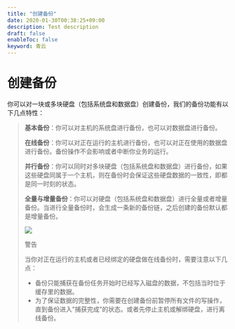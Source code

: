 ```yaml
---
title: "创建备份"
date: 2020-01-30T00:38:25+09:00
description: Test description
draft: false
enableToc: false
keyword: 青云
---
```


# 创建备份

你可以对一块或多块硬盘（包括系统盘和数据盘）创建备份，我们的备份功能有以下几点特性：

> 
> 
> **基本备份**：你可以对主机的系统盘进行备份，也可以对数据盘进行备份。
> 
> **在线备份**：你可以对正在运行的主机进行备份，也可以对正在使用的数据盘进行备份。备份操作不会影响或者中断你业务的运行。
> 
> **并行备份**：你可以同时对多块硬盘（包括系统盘和数据盘）进行备份，如果这些硬盘同属于一个主机，则在备份时会保证这些硬盘数据的一致性，即都是同一时刻的状态。
> 
> **全量与增量备份**：你可以对硬盘（包括系统盘和数据盘）进行全量或者增量备份。当进行全量备份时，会生成一条新的备份链，之后创建的备份默认都是增量备份。
> 
> ![](/storage/backup/manual/_images/create_snapshots.png)
> 
> 
> 
> 警告
> 
> 当你对正在运行的主机或者已经绑定的硬盘做在线备份时，需要注意以下几点：
> 
> *   备份只能捕获在备份任务开始时已经写入磁盘的数据，不包括当时位于缓存里的数据。
> *   为了保证数据的完整性，你需要在创建备份前暂停所有文件的写操作，直到备份进入”捕获完成”的状态。或者先停止主机或解绑硬盘，进行离线备份。
> 
> 
> 
>